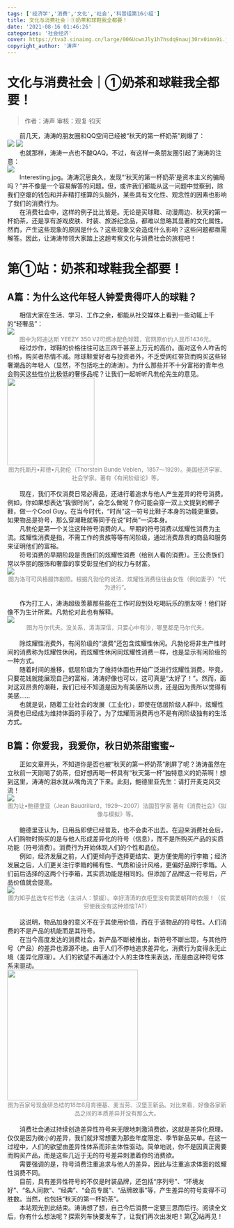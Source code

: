 ```yaml
---
tags: ['经济学','消费','文化','社会','科普组第16小组']
title: 文化与消费社会｜①奶茶和球鞋我全都要！
date: '2021-08-16 01:46:26'
categories: '社会经济'
cover: https://tva3.sinaimg.cn/large/006UcwnJly1h7hsdq9nauj30rx0imn9i.jpg
copyright_author: '涛声'
---
```


# 文化与消费社会｜①奶茶和球鞋我全都要！
> 作者：涛声
审核：观复·钧天

<div>&emsp;&emsp;前几天，涛涛的朋友圈和QQ空间已经被“秋天的第一杯奶茶”刷爆了：</div>

<img src="https://tva1.sinaimg.cn/large/006UcwnJly1h7hse0eebcj30cc0590u5.jpg"/>
<img src="https://tvax2.sinaimg.cn/large/006UcwnJly1h7hse7ao9xj30bt059ab2.jpg"/>

<div>&emsp;&emsp;也就那样，涛涛一点也不酸QAQ。不过，有这样一条朋友圈引起了涛涛的注意：</div>

<img src="https://tvax4.sinaimg.cn/large/006UcwnJly1h7hsefiz6ij30fa02yt8w.jpg"/>

<div>&emsp;&emsp;Interesting.jpg。涛涛沉思良久，发现“‘秋天的第一杯奶茶’是资本主义的骗局吗？”并不像是一个容易解答的问题。但，或许我们都能从这一问题中觉察到，除我们空瘪的钱包和并非精打细算的头脑外，某些具有文化性、观念性的因素也影响了我们的消费行为。</div>

<div>&emsp;&emsp;在消费社会中，这样的例子比比皆是。无论是买球鞋、动漫周边、秋天的第一杯奶茶，还是享有游戏皮肤、时装、旅游纪念品，都难以忽略其显著的文化属性。然而，产生这些现象的原因是什么？这些现象又会造成什么影响？这些问题都亟需解答。因此，让涛涛带领大家踏上这趟考察文化与消费社会的旅程吧！</div>

# 第①站：奶茶和球鞋我全都要！
## A篇：为什么这代年轻人钟爱贵得吓人的球鞋？

<div>&emsp;&emsp;相信大家在生活、学习、工作之余，都能从社交媒体上看到一些动辄上千的“轻奢品”：</div>

<img src="https://tvax1.sinaimg.cn/large/006UcwnJly1h7hseqqnnej30gh08adh1.jpg"/>
<center><font size=2px color=grey>图中为阿迪达斯 YEEZY 350 V2可燃冰配色球鞋，官网原价约人民币1436元。</font></center>

<div>&emsp;&emsp;经过炒作，球鞋的价格往往可达三四千甚至上万元的高价。面对这令人咋舌的价格，购买者热情不减。除球鞋爱好者与投资者外，不乏受网红带货而购买这些轻奢潮品的年轻人（显然，不包括吃土的涛涛）。为什么那些并不十分富裕的青年也会购买这些性价比极低的奢侈品呢？让我们一起听听凡勃伦先生的意见。</div>

<img src="https://tva1.sinaimg.cn/large/006UcwnJly1h7hsf01e2cj30og0w1tf8.jpg" width=200/>
<center><font size=2px color=grey>图为托斯丹•邦德•凡勃伦（Thorstein Bunde Veblen，1857～1929）。美国经济学家、社会学家。著有《有闲阶级论》等。</font></center>
<br>
<div>&emsp;&emsp;现在，我们不仅消费日常必需品，还进行着追求与他人产生差异的符号消费。例如，你如果想表达“我很时尚”，会怎么做呢？你可能会穿一双上文提到的椰子鞋，做一个Cool Guy。在当今时代，“时尚”这一符号比鞋子本身的功能更重要。如果物品是符号，那么穿潮鞋就等同于在说“时尚”一词本身。</div>

<div>&emsp;&emsp;凡勃伦是第一个关注这种符号消费的人。早期的符号消费以炫耀性消费为主流。炫耀性消费是指，不需工作的贵族等等有闲阶级，通过消费昂贵的商品和服务来证明他们的富裕。</div>

<div>&emsp;&emsp;符号消费的早期阶段是贵族们的炫耀性消费（给别人看的消费）。王公贵族们常以华丽的服饰和奢靡的享受彰显他们的权力与财富。</div>

<img src="https://tvax1.sinaimg.cn/large/006UcwnJly1h7hsfb5xcgj30vw0nf4qp.jpg"/>
<center><font size=2px color=grey>图为洛可可风格服饰剧照。根据凡勃伦的说法，炫耀性消费往往由女性（例如妻子）“代为进行”。</font></center>
<br>
<div>&emsp;&emsp;作为打工人，涛涛超级羡慕那些能在工作时段到处吃喝玩乐的朋友呀！他们好像不为生计所累。凡勃伦对此也有解释。</div>

<img src="https://tva3.sinaimg.cn/large/006UcwnJly1h7hsfksir4j30zk0ns4qp.jpg"/>
<center><font size=2px color=grey>图为马尔代夫。没关系，涛涛深信，只要心中有沙，哪里都是马尔代夫。</font></center>
<br>
<div>&emsp;&emsp;除炫耀性消费外，有闲阶级的“浪费”还包含炫耀性休闲。凡勃伦将非生产性时间的消费称为炫耀性休闲，而炫耀性休闲同炫耀性消费一样，也是显示有闲阶级的一种方式。</div>

<div>&emsp;&emsp;随着时间的推移，低层阶级为了维持体面也开始广泛进行炫耀性消费。毕竟，只要花钱就能展现自己的富裕，涛涛好像也可以，这可真是“太好了！”。然而，面对这双昂贵的潮鞋，我们已经不知道是因为有美感所以贵，还是因为贵所以觉得有美感……</div>

<div>&emsp;&emsp;也就是说，随着工业社会的发展（工业化），即使在低层阶级人群中，炫耀性消费也已经成为维持体面的手段了。为了炫耀而消费再也不是有闲阶级独有的生活方式。</div>

## B篇：你爱我，我爱你，秋日奶茶甜蜜蜜~

<div>&emsp;&emsp;正如文章开头，不知道你是否也被“秋天的第一杯奶茶”刷屏了呢？涛涛虽然在立秋前一天刚喝了奶茶，但好想再喝一杯具有“秋天第一杯”独特意义的奶茶啊！想到这里，涛涛的泪水就从嘴角流了下来。此刻，鲍德里亚先生：请打开麦克风交流！</div>

<img src="https://tva3.sinaimg.cn/large/006UcwnJly1h7hsfvarz5j317n0gfqfs.jpg"/>
<center><font size=2px color=grey>图为让•鲍德里亚（Jean Baudrillard，1929～2007）法国哲学家 著有《消费社会》《拟像与模拟》等。</font></center>
<br>
<div>&emsp;&emsp;鲍德里亚认为，日用品即使已经普及，也不会卖不出去。在迎来消费社会后，人们购物时购买的是与他人形成差异化的符号（信息），而不是所购买产品的实质功能（符号消费）。消费行为开始体现人们的个性和品位。</div>

<div>&emsp;&emsp;例如，经济发展之前，人们更倾向于选择更结实、更方便使用的行李箱；经济发展之后，人们更关注行李箱的稀有性、气质和设计风格，更偏好品牌行李箱。人们前后选择的这两个行李箱，其实质功能是相同的。但添加了品牌这一符号后，产品价值就会提高。</div>

<img src="https://tvax2.sinaimg.cn/large/006UcwnJly1h7hsg5lv4pj30es09bgpo.jpg"/>
<center><font size=2px color=grey>图为知乎盐选专栏节选（主讲人：黎媛）。幸好涛涛的衣柜里没有需要朝拜的衣服！（贫穷使我没有这种烦恼TAT）</font></center>
<br>
<div>&emsp;&emsp;这说明，物品加身的意义不在于其使用价值，而在于该物品的符号性。人们消费的不是产品的机能而是其符号。</div>

<div>&emsp;&emsp;在当今高度发达的消费社会，新产品不断被推出，新符号不断出现，与其他符号（产品）的差异也源源不绝。由于人们不停地追求差异化，消费行为变得永无止境（差异化原理）。人们的欲望不再通过个人的主体性来表达，而是由这种符号体系来驱动。</div>

<img src="https://tva3.sinaimg.cn/large/006UcwnJly1h7hsgdmcw2j30ft081tb9.jpg" width=300/>
<center><font size=2px color=grey>图为百家号现食研总结的18年6月肯德基、麦当劳、汉堡王新品。对比来看，好像各家新品之间的本质差异并没有那么大。</font></center>
<br>
<div>&emsp;&emsp;消费社会通过持续创造差异性符号来无限地刺激消费欲，这就是差异化原理。仅仅是因为微小的差异，我们就非常想要为那些年度限定、季节新品买单。在这一过程中，人们的欲望由差异性体系而非主体性驱动。简单地说，你不是因真正需要而购买产品，而是这些几近于无的符号差异刺激着你的消费欲。</div>

<div>&emsp;&emsp;需要强调的是，符号消费注重追求与他人的差异，因此与注重追求体面的炫耀性消费不同。</div>

<div>&emsp;&emsp;目前，具有差异性符号的不仅是时装品牌，还包括“序列号”、“环境友好”、“名人同款”、“经典”、“会员专属”、“品牌故事”等，产生差异的符号变得不可胜数。当然，也包括“秋天的第一杯奶茶”。</div>

<div>&emsp;&emsp;本站观光到此结束。涛涛想了想，自己今后消费一定要三思而后行。阅读全文后，你有什么想法呢？探索列车快要发车了，让我们再次出发吧！第②站再见！</div>
